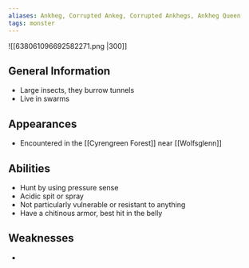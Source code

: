 ```yaml
---
aliases: Ankheg, Corrupted Ankeg, Corrupted Ankhegs, Ankheg Queen
tags: monster
---
```


![[638061096692582271.png |300]]


## General Information
- Large insects, they burrow tunnels
- Live in swarms

## Appearances
- Encountered in the [[Cyrengreen Forest]] near [[Wolfsglenn]]

## Abilities
- Hunt by using pressure sense
- Acidic spit or spray
- Not particularly vulnerable or resistant to anything
- Have a chitinous armor, best hit in the belly

## Weaknesses
- 